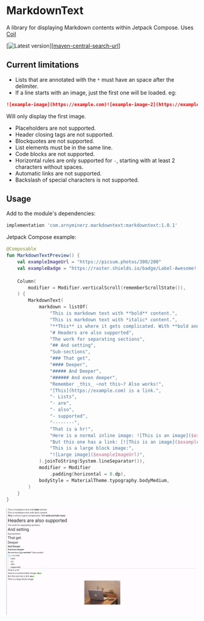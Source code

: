 # MarkdownText

A library for displaying Markdown contents within Jetpack Compose. Uses [Coil][coil-url]

[![Latest version][version-badge]][[maven-central-search-url]]

## Current limitations

* Lists that are annotated with the `*` must have an space after the delimiter.
* If a line starts with an image, just the first one will be loaded. eg:

```markdown
![example-image](https://example.com)![example-image-2](https://example.com)
```

Will only display the first image.

* Placeholders are not supported.
* Header closing tags are not supported.
* Blockquotes are not supported.
* List elements must be in the same line.
* Code blocks are not supported.
* Horizontal rules are only supported for `-`, starting with at least 2 characters without spaces.
* Automatic links are not supported.
* Backslash of special characters is not supported.

## Usage

Add to the module's dependencies:

```groovy
implementation 'com.arnyminerz.markdowntext:markdowntext:1.0.1'
```

Jetpack Compose example:

```kotlin
@Composable
fun MarkdownTextPreview() {
    val exampleImageUrl = "https://picsum.photos/300/200"
    val exampleBadge = "https://raster.shields.io/badge/Label-Awesome!-success"

    Column(
        modifier = Modifier.verticalScroll(rememberScrollState()),
    ) {
        MarkdownText(
            markdown = listOf(
                "This is markdown text with **bold** content.",
                "This is markdown text with *italic* content.",
                "**This** is where it gets complicated. With **bold and *italic* texts**.",
                "# Headers are also supported",
                "The work for separating sections",
                "## And setting",
                "Sub-sections",
                "### That get",
                "#### Deeper",
                "##### And Deeper",
                "###### And even deeper",
                "Remember _this_ ~not this~? Also works!",
                "[This](https://example.com) is a link.",
                "- Lists",
                "- are",
                "- also",
                "- supported",
                "--------",
                "That is a hr!",
                "Here is a normal inline image: ![This is an image]($exampleBadge)",
                "But this one has a link: [![This is an image]($exampleBadge)]($exampleBadge)",
                "This is a large block image:",
                "![Large image]($exampleImageUrl)",
            ).joinToString(System.lineSeparator()),
            modifier = Modifier
                .padding(horizontal = 8.dp),
            bodyStyle = MaterialTheme.typography.bodyMedium,
        )
    }
}
```

![example-image][example-image-url]

[coil-url]: https://coil-kt.github.io/coil

[example-image-url]: /docs/screenshot.png

[version-badge]: https://img.shields.io/maven-central/v/com.arnyminerz.markdowntext/markdowntext?style=for-the-badge

[maven-central-search-url]: https://search.maven.org/search?q=a:markdowntext
